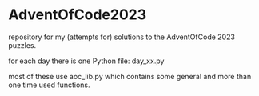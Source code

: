 # AdventOfCode2023
repository for my (attempts for) solutions to the AdventOfCode 2023 puzzles.

for each day there is one Python file: day_xx.py

most of these use aoc_lib.py which contains some general and more than one time used functions.

